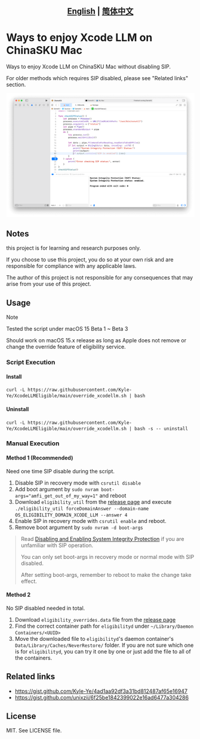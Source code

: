 ## <div align="center"><b><a href="README.md">English</a> | <a href="README_CN.md">简体中文</a></b></div>

# Ways to enjoy Xcode LLM on ChinaSKU Mac

Ways to enjoy Xcode LLM on ChinaSKU Mac without disabling SIP.

For older methods which requires SIP disabled, please see "Related links" section.

![Screenshot](images/screenshot.png)

## Notes

this project is for learning and research purposes only.

If you choose to use this project, you do so at your own risk and are responsible for compliance with any applicable laws.

The author of this project is not responsible for any consequences that may arise from your use of this project.

## Usage

> [!NOTE]
> Tested the script under macOS 15 Beta 1 ~ Beta 3
> 
> Should work on macOS 15.x release as long as Apple does not remove or change the override feature of eligibility service.

### Script Execution

#### Install

```shell
curl -L https://raw.githubusercontent.com/Kyle-Ye/XcodeLLMEligible/main/override_xcodellm.sh | bash
```

#### Uninstall

```shell
curl -L https://raw.githubusercontent.com/Kyle-Ye/XcodeLLMEligible/main/override_xcodellm.sh | bash -s -- uninstall
```

### Manual Execution

#### Method 1 (Recommended)

Need one time SIP disable during the script.

1. Disable SIP in recovery mode with `csrutil disable`
2. Add boot argument by `sudo nvram boot-args="amfi_get_out_of_my_way=1"` and reboot
3. Download `eligibility_util` from the [release page](https://github.com/Kyle-Ye/XcodeLLMEligible/releases) and execute `./eligibility_util forceDomainAnswer --domain-name OS_ELIGIBILITY_DOMAIN_XCODE_LLM --answer 4`
4. Enable SIP in recovery mode with `csrutil enable` and reboot.
5. Remove boot argument by `sudo nvram -d boot-args`

> Read [Disabling and Enabling System Integrity Protection](https://developer.apple.com/documentation/security/disabling_and_enabling_system_integrity_protection) if you are unfamiliar with SIP operation.
>
> You can only set boot-args in recovery mode or normal mode with SIP disabled.
>
> After setting boot-args, remember to reboot to make the change take effect.

#### Method 2

No SIP disabled needed in total.

1. Download `eligibility_overrides.data` file from the [release page](https://github.com/Kyle-Ye/XcodeLLMEligible/releases)
2. Find the correct container path for `eligibilityd` under `~/Library/Daemon Containers/<UUID>`
3. Move the downloaded file to `eligibilityd`'s daemon container's `Data/Library/Caches/NeverRestore/` folder. If you are not sure which one is for `eligibilityd`, you can try it one by one or just add the file to all of the containers.

## Related links

- https://gist.github.com/Kyle-Ye/4ad1aa92df3a31bd812487af65e16947
- https://gist.github.com/unixzii/6f25be1842399022e16ad6477a304286

## License

MIT. See LICENSE file.
